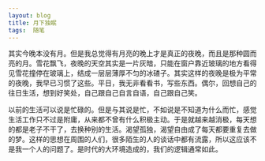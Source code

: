 ```yaml
---
layout: blog  
title: 月下独眠
tags:  随笔
---
```



其实今晚本没有月。但是我总觉得有月亮的晚上才是真正的夜晚，而且是那种圆而亮的月。雪花飘飞，夜晚的天空其实是一片灰暗，只能在窗户靠近玻璃的地方看得见雪花撞停在玻璃上，结成一层层薄厚不匀的冰碴子。其实这样的夜晚是极为平常的夜晚，我早已习惯了这些。平日，我无非看看书，写些东西。偶尔，回想自己的往日生活，想到好笑处，自己跟自己自言自语，自己跟自己笑。

以前的生活可以说是忙碌的。但是与其说是忙，不如说是不知道为什么而忙，感觉生活工作只不过是附庸，从来都不曾有什么积极主动。于是就越来越消极，每天想的都是老子不干了，去换种别的生活。渴望孤独，渴望自由成了每天都要重复去做的梦。这样的思想在周围的人们，很多陌生的人的谈话中都有流露，所以这应该不是我一个人的问题了。是时代的大环境造成的，我们的逻辑通常如此。
